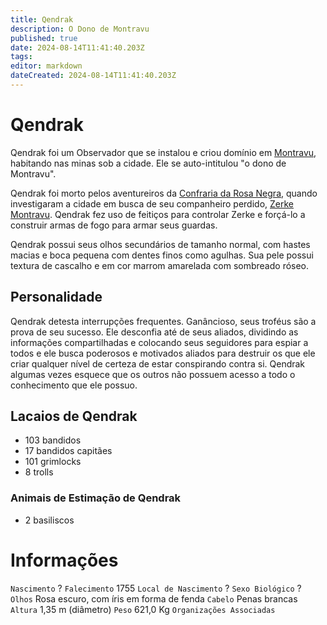 ```yaml
---
title: Qendrak
description: O Dono de Montravu
published: true
date: 2024-08-14T11:41:40.203Z
tags: 
editor: markdown
dateCreated: 2024-08-14T11:41:40.203Z
---
```


# Qendrak
Qendrak foi um Observador que se instalou e criou domínio em [Montravu](/lugares/plano-material/drafeon/sudoeste-de-drafeon/montravu), habitando nas minas sob a cidade. Ele se auto-intitulou "o dono de Montravu".

Qendrak foi morto pelos aventureiros da [Confraria da Rosa Negra](/faccoes/faccoes-independentes/confraria-da-rosa-negra), quando investigaram a cidade em busca de seu companheiro perdido, [Zerke Montravu](/individuos/personagens-de-jogadores/zerme-montravu). Qendrak fez uso de feitiços para controlar Zerke e forçá-lo a construir armas de fogo para armar seus guardas.

Qendrak possui seus olhos secundários de tamanho normal, com hastes macias e boca pequena com dentes finos como agulhas. Sua pele possui textura de cascalho e em cor marrom amarelada com sombreado róseo.

## Personalidade

Qendrak detesta interrupções frequentes. Ganâncioso, seus troféus são a prova de seu sucesso. Ele desconfia até de seus aliados, dividindo as informações compartilhadas e colocando seus seguidores para espiar a todos e ele busca poderosos e motivados aliados para destruir os que ele criar qualquer nível de certeza de estar conspirando contra si. Qendrak algumas vezes esquece que os outros não possuem acesso a todo o conhecimento que ele possuo.

## Lacaios de Qendrak 
    
- 103 bandidos 
- 17 bandidos capitães 
- 101 grimlocks 
- 8 trolls 

### Animais de Estimação de Qendrak 

- 2 basiliscos 

# Informações
`Nascimento` ?
`Falecimento` 1755
`Local de Nascimento` ?
`Sexo Biológico` ?
`Olhos` Rosa escuro, com íris em forma de fenda
`Cabelo` Penas brancas
`Altura` 1,35 m (diâmetro)
`Peso` 621,0 Kg
`Organizações Associadas` 